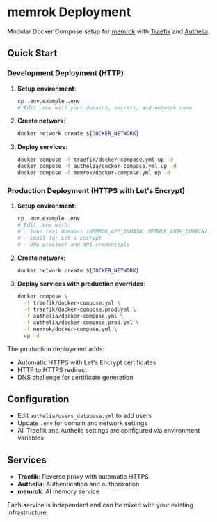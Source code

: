 # memrok Deployment

Modular Docker Compose setup for [memrok](https://www.memrok.com/) with [Traefik](https://traefik.io/traefik) and [Authelia](https://www.authelia.com/).

## Quick Start

### Development Deployment (HTTP)

1. **Setup environment**:
   ```bash
   cp .env.example .env
   # Edit .env with your domains, secrets, and network name
   ```

2. **Create network**:
   ```bash
   docker network create ${DOCKER_NETWORK}
   ```

3. **Deploy services**:
   ```bash
   docker compose -f traefik/docker-compose.yml up -d
   docker compose -f authelia/docker-compose.yml up -d
   docker compose -f memrok/docker-compose.yml up -d
   ```

### Production Deployment (HTTPS with Let's Encrypt)

1. **Setup environment**:
   ```bash
   cp .env.example .env
   # Edit .env with:
   # - Your real domains (MEMROK_APP_DOMAIN, MEMROK_AUTH_DOMAIN)
   # - Email for Let's Encrypt
   # - DNS provider and API credentials
   ```

2. **Create network**:
   ```bash
   docker network create ${DOCKER_NETWORK}
   ```

3. **Deploy services with production overrides**:
   ```bash
   docker compose \
     -f traefik/docker-compose.yml \
     -f traefik/docker-compose.prod.yml \
     -f authelia/docker-compose.yml \
     -f authelia/docker-compose.prod.yml \
     -f memrok/docker-compose.yml \
     up -d
   ```

The production deployment adds:
- Automatic HTTPS with Let's Encrypt certificates
- HTTP to HTTPS redirect
- DNS challenge for certificate generation

## Configuration

- Edit `authelia/users_database.yml` to add users
- Update `.env` for domain and network settings
- All Traefik and Authelia settings are configured via environment variables

## Services

- **Traefik**: Reverse proxy with automatic HTTPS
- **Authelia**: Authentication and authorization
- **memrok**: AI memory service

Each service is independent and can be mixed with your existing infrastructure.